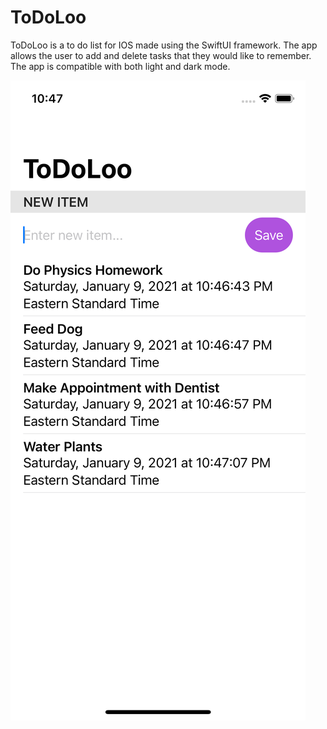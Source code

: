 # ToDoLoo

ToDoLoo is a to do list for IOS made using the SwiftUI framework. The app allows the user to add and delete tasks that they would like to remember. The app is compatible with both light and dark mode.

![](screenshot1.png)
